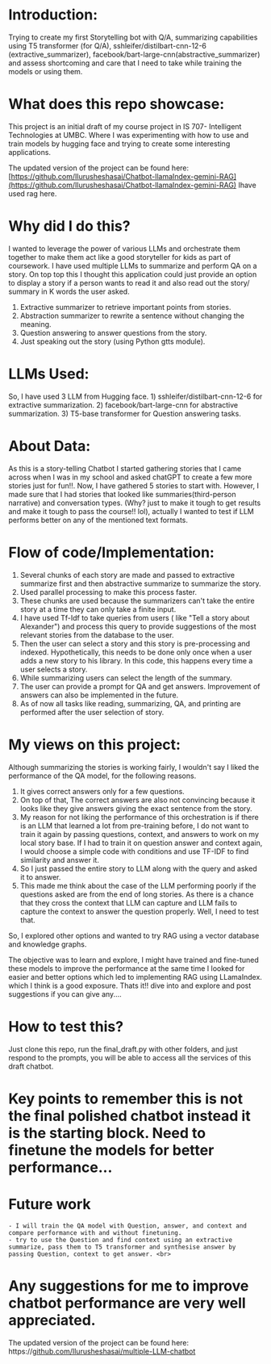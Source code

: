 # Introduction:
Trying to create my first Storytelling bot with Q/A, summarizing capabilities using T5 transformer (for Q/A), sshleifer/distilbart-cnn-12-6 (extractive_summarizer), facebook/bart-large-cnn(abstractive_summarizer) and assess shortcoming and care that I need to take while training the models or using them. <be>

# What does this repo showcase:
This project is an initial draft of my course project in IS 707- Intelligent Technologies at UMBC. Where I was experimenting with how to use and train models by hugging face and trying to create some interesting applications. <br>

The updated version of the project can be found here: [https://github.com/Ilurusheshasai/Chatbot-llamaIndex-gemini-RAG](https://github.com/Ilurusheshasai/Chatbot-llamaIndex-gemini-RAG) <be> Ihave used rag here.

# Why did I do this?
I wanted to leverage the power of various LLMs and orchestrate them together to make them act like a good storyteller for kids as part of coursework. 
I have used multiple LLMs to summarize and perform QA on a story. On top top this I thought this application could just provide an option to display a story if a person wants to read it and also read out the story/ summary in K words the user asked.
  1) Extractive summarizer to retrieve important points from stories.
  2) Abstraction summarizer to rewrite a sentence without changing the meaning.
  3) Question answering to answer questions from the story.
  4) Just speaking out the story (using Python gtts module).

# LLMs Used:
  So, I have used 3 LLM from Hugging face. 
    1) sshleifer/distilbart-cnn-12-6 for extractive summarization.
    2) facebook/bart-large-cnn for abstractive summarization.
    3) T5-base transformer for Question answering tasks.
# About Data:
As this is a story-telling Chatbot I started gathering stories that I came across when I was in my school and asked chatGPT to create a few more stories just for fun!!.
Now, I have gathered 5 stories to start with. However, I made sure that I had stories that looked like summaries(third-person narrative) and conversation types. (Why? just to make it tough to get results and make it tough to pass the course!! lol), actually I wanted to test if LLM performs better on any of the mentioned text formats.

# Flow of code/Implementation:
  1) Several chunks of each story are made and passed to extractive summarize first and then abstractive summarize to summarize the story.
  2) Used parallel processing to make this process faster.
  3) These chunks are used because the summarizers can't take the entire story at a time they can only take a finite input.
  4) I have used Tf-Idf to take queries from users ( like "Tell a story about Alexander") and process this query to provide suggestions of the most relevant stories from the database to the user.
  5) Then the user can select a story and this story is pre-processing and indexed. Hypothetically, this needs to be done only once when a user adds a new story to his library. In this code, this happens every time a user selects a story.
  6) While summarizing users can select the length of the summary.
  7) The user can provide a prompt for QA and get answers. Improvement of answers can also be implemented in the future.
  8) As of now all tasks like reading, summarizing, QA, and printing are performed after the user selection of story.  

# My views on this project:
Although summarizing the stories is working fairly, I wouldn't say I liked the performance of the QA model, for the following reasons.

  1) It gives correct answers only for a few questions.
  2) On top of that, The correct answers are also not convincing because it looks like they give answers giving the exact sentence from the story.
  3) My reason for not liking the performance of this orchestration is if there is an LLM that learned a lot from pre-training before, I do not want to train it again by passing questions, context, and answers to work on my local story base. If I had to train it on question answer and context again, I would choose a simple code with conditions and use TF-IDF to find similarity and answer it. <br>
  4) So I just passed the entire story to LLM along with the query and asked it to answer.
  5) This made me think about the case of the LLM performing poorly if the questions asked are from the end of long stories. As there is a chance that they cross the context that LLM can capture and LLM fails to capture the context to answer the question properly. Well, I need to test that.

So, I explored other options and wanted to try RAG using a vector database and knowledge graphs.<br>

The objective was to learn and explore, I might have trained and fine-tuned these models to improve the performance at the same time I looked for easier and better options which led to implementing RAG using LLamaIndex. which I think is a good exposure. Thats it!! dive into and explore and post suggestions if you can give any....

# How to test this?
Just clone this repo, run the final_draft.py with other folders, and just respond to the prompts, you will be able to access all the services of this draft chatbot.

# Key points to remember this is not the final polished chatbot instead it is the starting block. Need to finetune the models for better performance...

# Future work
    - I will train the QA model with Question, answer, and context and compare performance with and without finetuning.
    - try to use the Question and find context using an extractive summarize, pass them to T5 transformer and synthesise answer by passing Question, context to get answer. <br>
    
# Any suggestions for me to improve chatbot performance are very well appreciated. 
The updated version of the project can be found here: https://[github.com/Ilurusheshasai/multiple-LLM-chatbot](https://github.com/Ilurusheshasai/Chatbot-llamaIndex-gemini-RAG) <br>
